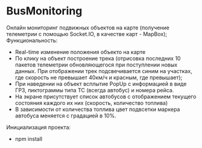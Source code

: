 # BusMonitoring
 Онлайн мониторинг подвижных объектов на карте (получение телеметрии с помощью Socket.IO, в качестве карт - MapBox);
 Функциональность:
- Real-time изменение положения объекто на карте
- По клику на объект построение трека (отрисовка последних 10 пакетов телеметрии обновляющегося при поступлении новых данных. При отображении трек подсвечивается синим на участках, где скорость не превышает 40км/ч и красным, где превышает);
- При наведении на объект всплытие PopUp с информацией в виде ГРЗ, пиктограммы типа ТС (всегда автобус) и номера рейса.
- На экране присутствует список автобусов с отображением текущего состояния каждого их них (скорость, количество топлива)
- В зависимости от количества топлива цвет подвсетки маркера автобуса меняется с градацией в 10%.

Инициализация проекта:
- npm install
